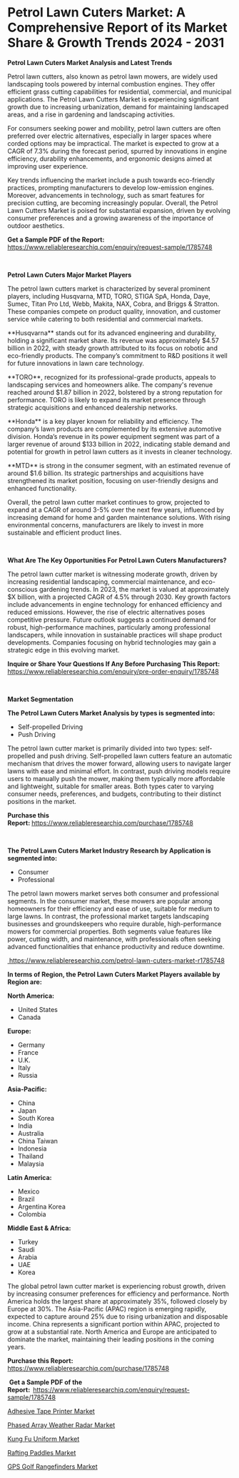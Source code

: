 <p><h1>Petrol Lawn Cuters Market: A Comprehensive Report of its Market Share & Growth Trends 2024 - 2031</h1></p><p><strong>Petrol Lawn Cuters Market Analysis and Latest Trends</strong></p>
<p><p>Petrol lawn cutters, also known as petrol lawn mowers, are widely used landscaping tools powered by internal combustion engines. They offer efficient grass cutting capabilities for residential, commercial, and municipal applications. The Petrol Lawn Cutters Market is experiencing significant growth due to increasing urbanization, demand for maintaining landscaped areas, and a rise in gardening and landscaping activities. </p><p>For consumers seeking power and mobility, petrol lawn cutters are often preferred over electric alternatives, especially in larger spaces where corded options may be impractical. The market is expected to grow at a CAGR of 7.3% during the forecast period, spurred by innovations in engine efficiency, durability enhancements, and ergonomic designs aimed at improving user experience. </p><p>Key trends influencing the market include a push towards eco-friendly practices, prompting manufacturers to develop low-emission engines. Moreover, advancements in technology, such as smart features for precision cutting, are becoming increasingly popular. Overall, the Petrol Lawn Cutters Market is poised for substantial expansion, driven by evolving consumer preferences and a growing awareness of the importance of outdoor aesthetics.</p></p>
<p><strong>Get a Sample PDF of the Report:&nbsp;</strong> <a href="https://www.reliableresearchiq.com/enquiry/request-sample/1785748?utm_campaign=123&utm_medium=2&utm_source=Github&utm_content=ia&utm_term=19122024&utm_id=petrol-lawn-cuters">https://www.reliableresearchiq.com/enquiry/request-sample/1785748</a></p>
<p>&nbsp;</p>
<p><strong>Petrol Lawn Cuters Major Market Players</strong></p>
<p><p>The petrol lawn cutters market is characterized by several prominent players, including Husqvarna, MTD, TORO, STIGA SpA, Honda, Daye, Sumec, Titan Pro Ltd, Webb, Makita, NAX, Cobra, and Briggs & Stratton. These companies compete on product quality, innovation, and customer service while catering to both residential and commercial markets.</p><p>**Husqvarna** stands out for its advanced engineering and durability, holding a significant market share. Its revenue was approximately $4.57 billion in 2022, with steady growth attributed to its focus on robotic and eco-friendly products. The company’s commitment to R&D positions it well for future innovations in lawn care technology.</p><p>**TORO**, recognized for its professional-grade products, appeals to landscaping services and homeowners alike. The company's revenue reached around $1.87 billion in 2022, bolstered by a strong reputation for performance. TORO is likely to expand its market presence through strategic acquisitions and enhanced dealership networks.</p><p>**Honda** is a key player known for reliability and efficiency. The company’s lawn products are complemented by its extensive automotive division. Honda’s revenue in its power equipment segment was part of a larger revenue of around $133 billion in 2022, indicating stable demand and potential for growth in petrol lawn cutters as it invests in cleaner technology.</p><p>**MTD** is strong in the consumer segment, with an estimated revenue of around $1.6 billion. Its strategic partnerships and acquisitions have strengthened its market position, focusing on user-friendly designs and enhanced functionality.</p><p>Overall, the petrol lawn cutter market continues to grow, projected to expand at a CAGR of around 3-5% over the next few years, influenced by increasing demand for home and garden maintenance solutions. With rising environmental concerns, manufacturers are likely to invest in more sustainable and efficient product lines.</p></p>
<p>&nbsp;</p>
<p><strong>What Are The Key Opportunities For Petrol Lawn Cuters Manufacturers?</strong></p>
<p><p>The petrol lawn cutter market is witnessing moderate growth, driven by increasing residential landscaping, commercial maintenance, and eco-conscious gardening trends. In 2023, the market is valued at approximately $X billion, with a projected CAGR of 4.5% through 2030. Key growth factors include advancements in engine technology for enhanced efficiency and reduced emissions. However, the rise of electric alternatives poses competitive pressure. Future outlook suggests a continued demand for robust, high-performance machines, particularly among professional landscapers, while innovation in sustainable practices will shape product developments. Companies focusing on hybrid technologies may gain a strategic edge in this evolving market.</p></p>
<p><strong>Inquire or Share Your Questions If Any Before Purchasing This Report:</strong> <a href="https://www.reliableresearchiq.com/enquiry/pre-order-enquiry/1785748?utm_campaign=123&utm_medium=2&utm_source=Github&utm_content=ia&utm_term=19122024&utm_id=petrol-lawn-cuters">https://www.reliableresearchiq.com/enquiry/pre-order-enquiry/1785748</a></p>
<p>&nbsp;</p>
<p><strong>Market Segmentation</strong></p>
<p><strong>The Petrol Lawn Cuters Market Analysis by types is segmented into:</strong></p>
<p><ul><li>Self-propelled Driving</li><li>Push Driving</li></ul></p>
<p><p>The petrol lawn cutter market is primarily divided into two types: self-propelled and push driving. Self-propelled lawn cutters feature an automatic mechanism that drives the mower forward, allowing users to navigate larger lawns with ease and minimal effort. In contrast, push driving models require users to manually push the mower, making them typically more affordable and lightweight, suitable for smaller areas. Both types cater to varying consumer needs, preferences, and budgets, contributing to their distinct positions in the market.</p></p>
<p><strong>Purchase this Report:&nbsp;</strong><a href="https://www.reliableresearchiq.com/purchase/1785748?utm_campaign=123&utm_medium=2&utm_source=Github&utm_content=ia&utm_term=19122024&utm_id=petrol-lawn-cuters">https://www.reliableresearchiq.com/purchase/1785748</a></p>
<p>&nbsp;</p>
<p><strong>The Petrol Lawn Cuters Market Industry Research by Application is segmented into:</strong></p>
<p><ul><li>Consumer</li><li>Professional</li></ul></p>
<p><p>The petrol lawn mowers market serves both consumer and professional segments. In the consumer market, these mowers are popular among homeowners for their efficiency and ease of use, suitable for medium to large lawns. In contrast, the professional market targets landscaping businesses and groundskeepers who require durable, high-performance mowers for commercial properties. Both segments value features like power, cutting width, and maintenance, with professionals often seeking advanced functionalities that enhance productivity and reduce downtime.</p></p>
<p><a href="https://www.reliableresearchiq.com/petrol-lawn-cuters-market-r1785748?utm_campaign=123&utm_medium=2&utm_source=Github&utm_content=ia&utm_term=19122024&utm_id=petrol-lawn-cuters">&nbsp;https://www.reliableresearchiq.com/petrol-lawn-cuters-market-r1785748</a></p>
<p><strong>In terms of Region, the Petrol Lawn Cuters Market Players available by Region are:</strong></p>
<p>
    <p> <strong> North America: </strong>
        <ul>
            <li>United States</li>
            <li>Canada</li>
        </ul>
        </p> 
    <p> <strong> Europe: </strong>
        <ul>
            <li>Germany</li>
            <li>France</li>
            <li>U.K.</li>
            <li>Italy</li>
            <li>Russia</li>
        </ul>
        </p> 
    <p> <strong> Asia-Pacific: </strong>
        <ul>
            <li>China</li>
            <li>Japan</li>
            <li>South Korea</li>
            <li>India</li>
            <li>Australia</li>
            <li>China Taiwan</li>
            <li>Indonesia</li>
            <li>Thailand</li>
            <li>Malaysia</li>
        </ul>
        </p> 
    <p> <strong> Latin America: </strong>
        <ul>
            <li>Mexico</li>
            <li>Brazil</li>
            <li>Argentina Korea</li>
            <li>Colombia</li>
        </ul>
        </p> 
    <p> <strong> Middle East & Africa: </strong>
        <ul>
            <li>Turkey</li>
            <li>Saudi</li>
            <li>Arabia</li>
            <li>UAE</li>
            <li>Korea</li>
        </ul>
    </p>
    </p>
<p><p>The global petrol lawn cutter market is experiencing robust growth, driven by increasing consumer preferences for efficiency and performance. North America holds the largest share at approximately 35%, followed closely by Europe at 30%. The Asia-Pacific (APAC) region is emerging rapidly, expected to capture around 25% due to rising urbanization and disposable income. China represents a significant portion within APAC, projected to grow at a substantial rate. North America and Europe are anticipated to dominate the market, maintaining their leading positions in the coming years.</p></p>
<p><strong>Purchase this Report: </strong><a href="https://www.reliableresearchiq.com/purchase/1785748?utm_campaign=123&utm_medium=2&utm_source=Github&utm_content=ia&utm_term=19122024&utm_id=petrol-lawn-cuters">https://www.reliableresearchiq.com/purchase/1785748</a></p>
<p>&nbsp;<strong>Get a Sample PDF of the Report:&nbsp;&nbsp;</strong><a href="https://www.reliableresearchiq.com/enquiry/request-sample/1785748?utm_campaign=123&utm_medium=2&utm_source=Github&utm_content=ia&utm_term=19122024&utm_id=petrol-lawn-cuters">https://www.reliableresearchiq.com/enquiry/request-sample/1785748</a></p>
<p><strong></strong></p>
<p><p><a href="https://www.linkedin.com/pulse/market-growth-forecast-adhesive-tape-printer-industry-expected-zopmf?utm_campaign=123&utm_medium=2&utm_source=Github&utm_content=ia&utm_term=19122024&utm_id=petrol-lawn-cuters">Adhesive Tape Printer Market</a></p><p><a href="https://www.linkedin.com/pulse/phased-array-weather-radar-market-size-overview-comprehensive-czvdf?utm_campaign=123&utm_medium=2&utm_source=Github&utm_content=ia&utm_term=19122024&utm_id=petrol-lawn-cuters">Phased Array Weather Radar Market</a></p><p><a href="https://www.linkedin.com/pulse/a-mkt-nova-vc8zf?utm_campaign=123&utm_medium=2&utm_source=Github&utm_content=ia&utm_term=19122024&utm_id=petrol-lawn-cuters">Kung Fu Uniform Market</a></p><p><a href="https://www.linkedin.com/pulse/how-rafting-paddles-market-expanding-forecasted-93-cagr-hquwf?utm_campaign=123&utm_medium=2&utm_source=Github&utm_content=ia&utm_term=19122024&utm_id=petrol-lawn-cuters">Rafting Paddles Market</a></p><p><a href="https://www.linkedin.com/pulse/gps-golf-rangefinders-market-research-report-business-ofjte?utm_campaign=123&utm_medium=2&utm_source=Github&utm_content=ia&utm_term=19122024&utm_id=petrol-lawn-cuters">GPS Golf Rangefinders Market</a></p></p>